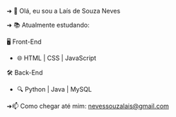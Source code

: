 ➜ 👋 Olá, eu sou a Laís de Souza Neves

➜ 📚 Atualmente estudando:

🖥️ Front-End

- 🌐 HTML | CSS | JavaScript 


🛠️ Back-End

- 🔍  Python | Java | MySQL
  
   
➜📫 Como chegar até mim: [nevessouzalais@gmail.com](mailto:nevessouzalais@gmail.com)
